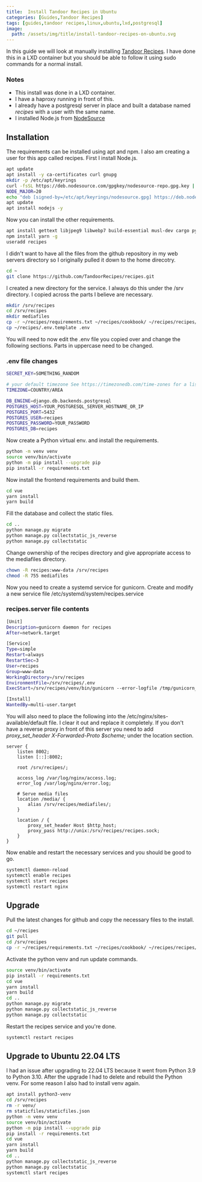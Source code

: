 ```yaml
---
title:  Install Tandoor Recipes in Ubuntu
categories: [Guides,Tandoor Recipes]
tags: [guides,tandoor recipes,linux,ubuntu,lxd,postgresql]
image: 
  path: /assets/img/title/install-tandoor-recipes-on-ubuntu.svg
---
```


In this guide we will look at manually installing [Tandoor Recipes](https://docs.tandoor.dev/). I have done this in a LXD container but you should be able to follow it using sudo commands for a normal install.

### Notes
- This install was done in a LXD container.
- I have a haproxy running in front of this.
- I already have a postgresql server in place and built a database named *recipes* with a user with the same name.
- I installed Node.js from [NodeSource](https://github.com/nodesource/distributions/blob/master/README.md)

## Installation
The requirements can be installed using apt and npm. I also am creating a user for this app called recipes.
First I install Node.js.

```bash
apt update
apt install -y ca-certificates curl gnupg
mkdir -p /etc/apt/keyrings
curl -fsSL https://deb.nodesource.com/gpgkey/nodesource-repo.gpg.key | gpg --dearmor -o /etc/apt/keyrings/nodesource.gpg
NODE_MAJOR=20
echo "deb [signed-by=/etc/apt/keyrings/nodesource.gpg] https://deb.nodesource.com/node_$NODE_MAJOR.x nodistro main" | tee /etc/apt/sources.list.d/nodesource.list
apt update
apt install nodejs -y
```

Now you can install the other requirements.

```bash
apt install gettext libjpeg9 libwebp7 build-essential musl-dev cargo python3-venv python3-dev libldap2-dev libssl-dev libsasl2-dev nginx python-is-python3
npm install yarn -g
useradd recipes
```

I didn't want to have all the files from the github repository in my web servers directory so I originally pulled it down to the home direcotry.

```bash
cd ~
git clone https://github.com/TandoorRecipes/recipes.git
```

I created a new directory for the service. I always do this under the /srv directory. I copied across the parts I believe are necessary.

```bash
mkdir /srv/recipes
cd /srv/recipes
mkdir mediafiles
cp -r ~/recipes/requirements.txt ~/recipes/cookbook/ ~/recipes/recipes/ ~/recipes/vue ~/recipes/makemessages.cmd ~/recipes/manage.py ~/recipes/yarn.lock .
cp ~/recipes/.env.template .env
```

You will need to now edit the .env file you copied over and change the following sections. Parts in uppercase need to be changed.

### .env file changes
```bash
SECRET_KEY=SOMETHING_RANDOM

# your default timezone See https://timezonedb.com/time-zones for a list of timezones
TIMEZONE=COUNTRY/AREA

DB_ENGINE=django.db.backends.postgresql
POSTGRES_HOST=YOUR_POSTGRESQL_SERVER_HOSTNAME_OR_IP
POSTGRES_PORT=5432
POSTGRES_USER=recipes
POSTGRES_PASSWORD=YOUR_PASSWORD
POSTGRES_DB=recipes
```

Now create a Python virtual env. and install the requirements.

```bash
python -m venv venv
source venv/bin/activate
python -m pip install --upgrade pip
pip install -r requirements.txt 
```

Now install the frontend requirements and build them.

```bash
cd vue
yarn install
yarn build
```

Fill the database and collect the static files.

```bash
cd ..
python manage.py migrate
python manage.py collectstatic_js_reverse
python manage.py collectstatic
```

Change ownership of the recipes directory and give appropriate access to the mediafiles directory.

```bash
chown -R recipes:www-data /srv/recipes
chmod -R 755 mediafiles
```

Now you need to create a systemd service for gunicorn. Create and modify a new service file /etc/systemd/system/recipes.service

### recipes.server file contents

```bash
[Unit]
Description=gunicorn daemon for recipes
After=network.target

[Service]
Type=simple
Restart=always
RestartSec=3
User=recipes
Group=www-data
WorkingDirectory=/srv/recipes
EnvironmentFile=/srv/recipes/.env
ExecStart=/srv/recipes/venv/bin/gunicorn --error-logfile /tmp/gunicorn_err.log --log-level debug --capture-output --bind unix:/srv/recipes/recipes.sock recipes.wsgi:application

[Install]
WantedBy=multi-user.target
```

You will also need to place the following into the /etc/nginx/sites-available/default file. I clear it out and replace it completely. If you don't have a reverse proxy in front of this server you need to add *proxy_set_header X-Forwarded-Proto $scheme;* under the location section.

```nginx
server {
    listen 8002;
    listen [::]:8002;
	
    root /srv/recipes/;

    access_log /var/log/nginx/access.log;
    error_log /var/log/nginx/error.log;

    # Serve media files
    location /media/ {
        alias /srv/recipes/mediafiles/;
    }

    location / {
        proxy_set_header Host $http_host;
        proxy_pass http://unix:/srv/recipes/recipes.sock;
    }
}
```

Now enable and restart the necessary services and you should be good to go.

```bash
systemctl daemon-reload
systemctl enable recipes
systemctl start recipes
systemctl restart nginx
```

## Upgrade
Pull the latest changes for github and copy the necessary files to the install.

```bash
cd ~/recipes
git pull
cd /srv/recipes
cp -r ~/recipes/requirements.txt ~/recipes/cookbook/ ~/recipes/recipes/ ~/recipes/vue ~/recipes/makemessages.cmd ~/recipes/manage.py ~/recipes/yarn.lock .
```

Activate the python venv and run update commands.

```bash
source venv/bin/activate
pip install -r requirements.txt
cd vue
yarn install
yarn build
cd ..
python manage.py migrate
python manage.py collectstatic_js_reverse
python manage.py collectstatic
```

Restart the recipes service and you're done.

```bash
systemctl restart recipes
```

## Upgrade to Ubuntu 22.04 LTS
I had an issue after upgrading to 22.04 LTS because it went from Python 3.9 to Python 3.10.
After the upgrade I had to delete and rebuild the Python venv. For some reason I also had to install venv again.

```bash
apt install python3-venv
cd /srv/recipes
rm -r venv/
rm staticfiles/staticfiles.json
python -m venv venv
source venv/bin/activate
python -m pip install --upgrade pip
pip install -r requirements.txt
cd vue
yarn install
yarn build
cd ..
python manage.py collectstatic_js_reverse
python manage.py collectstatic
systemctl start recipes
```
